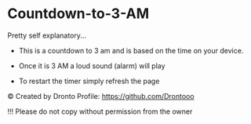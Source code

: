 # Countdown-to-3-AM
Pretty self explanatory...

- This is a countdown to 3 am and is based on the time on your device.

- Once it is 3 AM a loud sound (alarm) will play

- To restart the timer simply refresh the page

© Created by Dronto
Profile: https://github.com/Drontooo

!!! Please do not copy without permission from the owner
